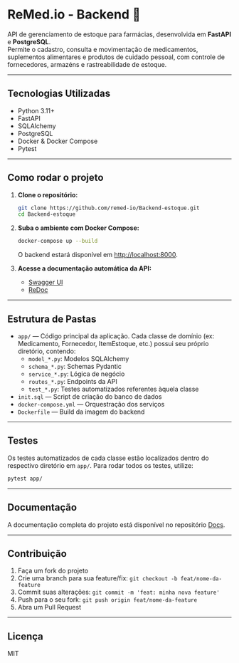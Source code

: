 # ReMed.io - Backend 🧪

API de gerenciamento de estoque para farmácias, desenvolvida em **FastAPI** e **PostgreSQL**.  
Permite o cadastro, consulta e movimentação de medicamentos, suplementos alimentares e produtos de cuidado pessoal, com controle de fornecedores, armazéns e rastreabilidade de estoque.

---

## Tecnologias Utilizadas

- Python 3.11+
- FastAPI
- SQLAlchemy
- PostgreSQL
- Docker & Docker Compose
- Pytest

---

## Como rodar o projeto

1. **Clone o repositório:**
   ```bash
   git clone https://github.com/remed-io/Backend-estoque.git
   cd Backend-estoque
   ```

2. **Suba o ambiente com Docker Compose:**
   ```bash
   docker-compose up --build
   ```
   O backend estará disponível em [http://localhost:8000](http://localhost:8000).

3. **Acesse a documentação automática da API:**
   - [Swagger UI](http://localhost:8000/docs)
   - [ReDoc](http://localhost:8000/redoc)

---

## Estrutura de Pastas

- `app/` — Código principal da aplicação. Cada classe de domínio (ex: Medicamento, Fornecedor, ItemEstoque, etc.) possui seu próprio diretório, contendo:
  - `model_*.py`: Modelos SQLAlchemy
  - `schema_*.py`: Schemas Pydantic
  - `service_*.py`: Lógica de negócio
  - `routes_*.py`: Endpoints da API
  - `test_*.py`: Testes automatizados referentes àquela classe
- `init.sql` — Script de criação do banco de dados
- `docker-compose.yml` — Orquestração dos serviços
- `Dockerfile` — Build da imagem do backend

---

## Testes

Os testes automatizados de cada classe estão localizados dentro do respectivo diretório em `app/`. Para rodar todos os testes, utilize:
```bash
pytest app/
```

---

## Documentação

A documentação completa do projeto está disponível no repositório [Docs](https://github.com/remed-io/Docs).

---

## Contribuição

1. Faça um fork do projeto
2. Crie uma branch para sua feature/fix: `git checkout -b feat/nome-da-feature`
3. Commit suas alterações: `git commit -m 'feat: minha nova feature'`
4. Push para o seu fork: `git push origin feat/nome-da-feature`
5. Abra um Pull Request

---

## Licença

MIT